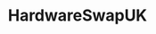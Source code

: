 ---
title: HardwareSwapUK
crosslinks:
- hwsukrep
- IAmA
- mechmarket
- citmasterrace
- delusionalcraigslist
- hardwareswapeu
- ModSupport
- AyyMD
- 3dshacks
- Bitcoin
- ShittyTechDeals
- hardware
- HardwareSwapEU
- REEEEEEEEEE
- ShadowBan
- moto360
- gameswap
- LegalAdviceUK
- oneplus
- EtherMining
---